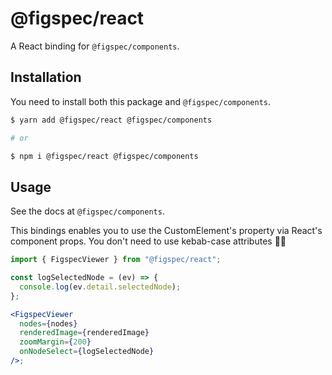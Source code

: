 # @figspec/react

A React binding for `@figspec/components`.

## Installation

You need to install both this package and `@figspec/components`.

```sh
$ yarn add @figspec/react @figspec/components

# or

$ npm i @figspec/react @figspec/components
```

## Usage

See the docs at `@figspec/components`.

This bindings enables you to use the CustomElement's property via React's component props.
You don't need to use kebab-case attributes :camel::dash:

```jsx
import { FigspecViewer } from "@figspec/react";

const logSelectedNode = (ev) => {
  console.log(ev.detail.selectedNode);
};

<FigspecViewer
  nodes={nodes}
  renderedImage={renderedImage}
  zoomMargin={200}
  onNodeSelect={logSelectedNode}
/>;
```
